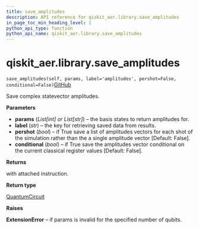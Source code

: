 ```yaml
---
title: save_amplitudes
description: API reference for qiskit_aer.library.save_amplitudes
in_page_toc_min_heading_level: 1
python_api_type: function
python_api_name: qiskit_aer.library.save_amplitudes
---
```


# qiskit\_aer.library.save\_amplitudes

<span id="qiskit_aer.library.save_amplitudes" />

`save_amplitudes(self, params, label='amplitudes', pershot=False, conditional=False)`[GitHub](https://github.com/qiskit/qiskit/tree/stable/0.41/qiskit_aer/library/save_instructions/save_amplitudes.py "view source code")

Save complex statevector amplitudes.

**Parameters**

*   **params** (*List\[int] or List\[str]*) – the basis states to return amplitudes for.
*   **label** (*str*) – the key for retrieving saved data from results.
*   **pershot** (*bool*) – if True save a list of amplitudes vectors for each shot of the simulation rather than the a single amplitude vector \[Default: False].
*   **conditional** (*bool*) – if True save the amplitudes vector conditional on the current classical register values \[Default: False].

**Returns**

with attached instruction.

**Return type**

[QuantumCircuit](qiskit.circuit.QuantumCircuit "qiskit.circuit.QuantumCircuit")

**Raises**

**ExtensionError** – if params is invalid for the specified number of qubits.

